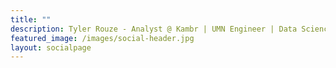 ```yaml
---
title: ""
description: Tyler Rouze - Analyst @ Kambr | UMN Engineer | Data Science. Connect with Tyler Rouze on social media!
featured_image: /images/social-header.jpg
layout: socialpage
---
```

<br>
